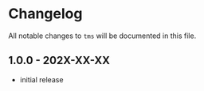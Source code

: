 # Changelog

All notable changes to `tms` will be documented in this file.

## 1.0.0 - 202X-XX-XX

- initial release

